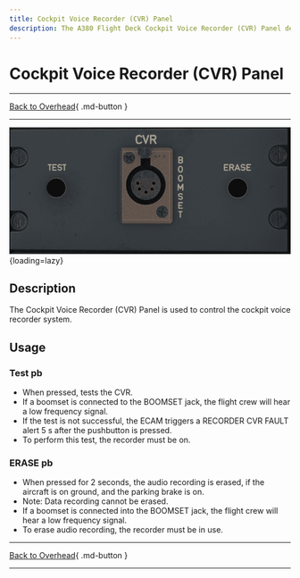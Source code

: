 ```yaml
---
title: Cockpit Voice Recorder (CVR) Panel 
description: The A380 Flight Deck Cockpit Voice Recorder (CVR) Panel description. 
---
```


# Cockpit Voice Recorder (CVR) Panel

---

[Back to Overhead](../overviews/ovhd.md){ .md-button }

---

![CVR Panel](../../../assets/a380x-briefing/flight-deck/ovhd/cvr-panel.png "CVR Panel"){loading=lazy}

[//]: # (TODO API Doc Link)

## Description

The Cockpit Voice Recorder (CVR) Panel is used to control the cockpit voice recorder system.

## Usage

### Test pb

- When pressed, tests the CVR.
- If a boomset is connected to the BOOMSET jack, the flight crew will hear a low frequency signal.
- If the test is not successful, the ECAM triggers a RECORDER CVR FAULT alert 5 s after the pushbutton is pressed.
- To perform this test, the recorder must be on.

### ERASE pb

- When pressed for 2 seconds, the audio recording is erased, if the aircraft is on ground, and the parking brake is on.
- Note: Data recording cannot be erased.
- If a boomset is connected into the BOOMSET jack, the flight crew will hear a low frequency signal.
- To erase audio recording, the recorder must be in use.

---

[Back to Overhead](../overviews/ovhd.md){ .md-button }

---

